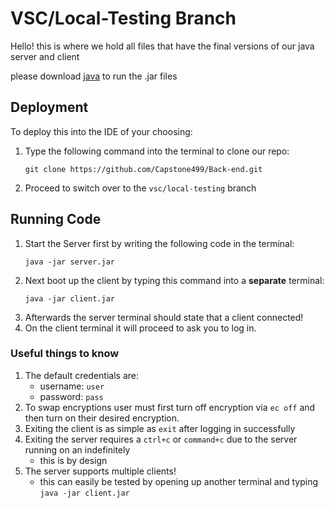 # VSC/Local-Testing Branch
Hello! this is where we hold all files that have the final versions of our java server and client

please download [java](https://www.java.com/) to run the .jar files

## Deployment
To deploy this into the IDE of your choosing: 
 1. Type the following command into the terminal to clone our repo:
    ```
    git clone https://github.com/Capstone499/Back-end.git
    ```
 2. Proceed to switch over to the `vsc/local-testing` branch

## Running Code
  1. Start the Server first by writing the following code in the terminal:
      ```
      java -jar server.jar
      ```
  2. Next boot up the client by typing this command into a **separate** terminal:
      ```
      java -jar client.jar
      ```
  3. Afterwards the server terminal should state that a client connected!
  4. On the client terminal it will proceed to ask you to log in.

### Useful things to know
  1. The default credentials are: 
     - username: `user` 
     - password: `pass`
  2. To swap encryptions user must first turn off encryption via `ec off` and then turn on their desired encryption.
  3. Exiting the client is as simple as `exit` after logging in successfully
  4. Exiting the server requires a `ctrl+c` or `command+c` due to the server running on an indefinitely
      - this is by design
  5. The server supports multiple clients!
      - this can easily be tested by opening up another terminal and typing `java -jar client.jar`
